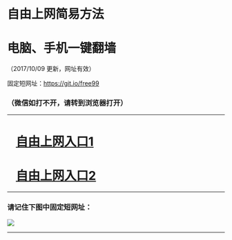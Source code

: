 ﻿# 自由上网简易方法

# 电脑、手机一键翻墙

（2017/10/09 更新，网址有效）

固定短网址：https://git.io/free99

### （微信如打不开，请转到浏览器打开）


***





# &nbsp;&nbsp; <a href="http://ft549032676.fwq-tz-1001.info/fwqtz01.html?t=10090014922 " target="_blank">自由上网入口1</a>
# &nbsp;&nbsp; <a href="http://ft3244916049.fwq-tz-1002.info/fwqtz02.html?t=100900123702 " target="_blank">自由上网入口2</a>
***

### 请记住下图中固定短网址：

<img src="https://s3-us-west-2.amazonaws.com/fwq-1001/yjfq-20170905okok.png" /> 


***

